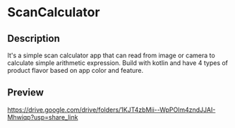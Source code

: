 # ScanCalculator

## Description

It's a simple scan calculator app that can read from image or camera to calculate simple arithmetic expression. 
Build with kotlin and have 4 types of product flavor based on app color and feature.

## Preview

https://drive.google.com/drive/folders/1KJT4zbMii--WpPOlm4zndJJAI-Mhwiqp?usp=share_link
